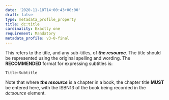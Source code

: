 ```yaml
---
date: '2020-11-18T14:00:43+00:00'
draft: false
type: metadata_profile_property
title: dc:title
cardinality: Exactly one
requirement: Mandatory
metadata_profile: v3-0-final
---
```

This refers to the title, and any sub-titles, of ***the resource***. The title should be represented using the original spelling and wording. The **RECOMMENDED** format for expressing subtitles is:

`Title:Subtitle`

Note that where ***the resource*** is a chapter in a book, the chapter title **MUST** be entered here, with the ISBN13 of the book being recorded in the *dc&#58;source* element.
